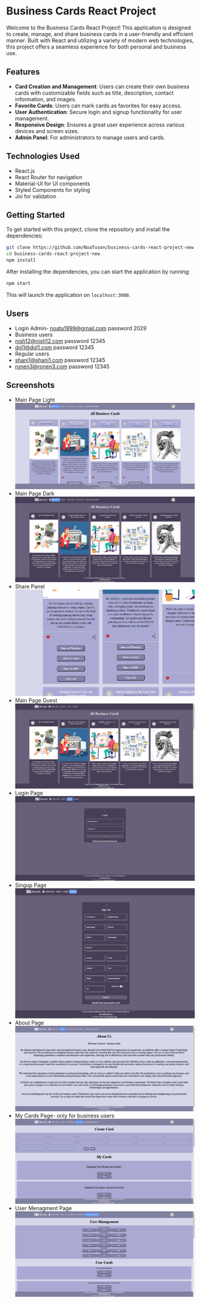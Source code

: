 # Business Cards React Project

Welcome to the Business Cards React Project! This application is designed to create, manage, and share business cards in a user-friendly and efficient manner. Built with React and utilizing a variety of modern web technologies, this project offers a seamless experience for both personal and business use.

## Features

- **Card Creation and Management**: Users can create their own business cards with customizable fields such as title, description, contact information, and images.
- **Favorite Cards**: Users can mark cards as favorites for easy access.
- **User Authentication**: Secure login and signup functionality for user management.
- **Responsive Design**: Ensures a great user experience across various devices and screen sizes.
- **Admin Panel**: For administrators to manage users and cards.

## Technologies Used

- React.js
- React Router for navigation
- Material-UI for UI components
- Styled Components for styling
- Joi for validation

## Getting Started

To get started with this project, clone the repository and install the dependencies:

```bash
git clone https://github.com/NoaTuson/business-cards-react-project-new.git
cd business-cards-react-project-new
npm install

```
After installing the dependencies, you can start the application by running:

```bash
npm start

```
This will launch the application on `localhost:3000`.


## Users 

- Login Admin- noatu1999@gmail.com password 2029
- Business users
- nish12@nish12.com password 12345
- dol1@dol1.com password 12345
- Regular users
- shani1@shani1.com password 12345
- ronen3@ronen3.com password 12345

## Screenshots

- Main Page Light 
![My Project Screenshot](https://github.com/NoaTuson/business-cards-react-project-new/blob/main/mainpagelight%20(1).png)
- Main Page Dark
![My Project Screenshot](https://github.com/NoaTuson/business-cards-react-project-new/blob/main/mainpagedark.png)
- Share Panel
![My Project Screenshot](https://github.com/NoaTuson/business-cards-react-project-new/blob/main/share.png)
- Main Page Guest
![My Project Screenshot](https://github.com/NoaTuson/business-cards-react-project-new/blob/main/guest.png)
- Login Page 
![My Project Screenshot](https://github.com/NoaTuson/business-cards-react-project-new/blob/main/login.png)
- Singup Page 
![My Project Screenshot](https://github.com/NoaTuson/business-cards-react-project-new/blob/main/signup.png)
- About Page 
![My Project Screenshot](https://github.com/NoaTuson/business-cards-react-project-new/blob/main/about.png)
- My Cards Page- only for business users
![My Project Screenshot](https://github.com/NoaTuson/business-cards-react-project-new/blob/main/mycards.png)
- User Menagment Page 
![My Project Screenshot](https://github.com/NoaTuson/business-cards-react-project-new/blob/main/usermanagament.png)

